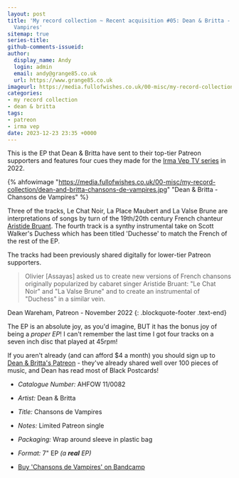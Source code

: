 ```yaml
---
layout: post
title: 'My record collection ~ Recent acquisition #05: Dean & Britta - Chansons de
  Vampires'
sitemap: true
series-title:
github-comments-issueid:
author:
  display_name: Andy
  login: admin
  email: andy@grange85.co.uk
  url: https://www.grange85.co.uk
imageurl: https://media.fullofwishes.co.uk/00-misc/my-record-collection/dean-and-britta-chansons-de-vampires.jpg
categories:
- my record collection
- dean & britta
tags:
- patreon
- irma vep
date: 2023-12-23 23:35 +0000
---
```

This is the EP that Dean & Britta have sent to their top-tier Patreon supporters and features four cues they made for the [Irma Vep TV series](https://en.wikipedia.org/wiki/Irma_Vep_(miniseries)) in 2022.

{% ahfowimage "https://media.fullofwishes.co.uk/00-misc/my-record-collection/dean-and-britta-chansons-de-vampires.jpg" "Dean & Britta - Chansons de Vampires" %}

Three of the tracks, Le Chat Noir, La Place Maubert and La Valse Brune are interpretations of songs by turn of the 19th/20th century French chanteur [Aristide Bruant](https://en.wikipedia.org/wiki/Aristide_Bruant). The fourth track is a synthy instrumental take on Scott Walker's Duchess which has been titled 'Duchesse' to match the French of the rest of the EP.

<!--more-->

The tracks had been previously shared digitally for lower-tier Patreon supporters.

> Olivier [Assayas]  asked us to create new versions of French chansons originally popularized by cabaret singer Aristide Bruant: "Le Chat Noir" and "La Valse Brune" and to create an instrumental of "Duchess" in a similar vein.

 Dean Wareham, Patreon - November 2022
{: .blockquote-footer .text-end}

The EP is an absolute joy, as you'd imagine, BUT it has the bonus joy of being a _proper EP_! I can't remember the last time I got four tracks on a seven inch disc that played at 45rpm!

If you aren't already (and can afford $4 a month) you should sign up to [Dean & Britta's Patreon](https://www.patreon.com/deanandbritta/) - they've already shared well over 100 pieces of music, and Dean has read most of Black Postcards!

 - *Catalogue Number:* AHFOW 11/0082
 - *Artist:* Dean & Britta
 - *Title:* Chansons de Vampires
 - *Notes:* Limited Patreon single
 - *Packaging:* Wrap around sleeve in plastic bag
 - *Format:* 7" EP _(a **real** EP)_ 
 
 - [Buy 'Chansons de Vampires' on Bandcamp]()

